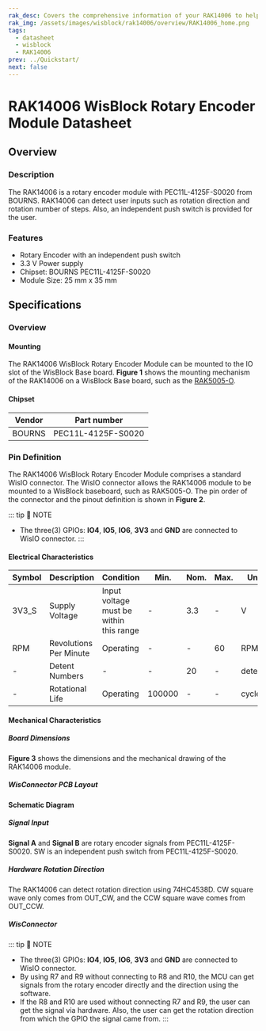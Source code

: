 ```yaml
---
rak_desc: Covers the comprehensive information of your RAK14006 to help you use it. This information includes technical specifications, characteristics, and requirements, and it also discusses the device components.
rak_img: /assets/images/wisblock/rak14006/overview/RAK14006_home.png
tags:
  - datasheet
  - wisblock
  - RAK14006
prev: ../Quickstart/
next: false
---
```


# RAK14006 WisBlock Rotary Encoder Module Datasheet

## Overview

### Description

The RAK14006 is a rotary encoder module with PEC11L-4125F-S0020 from BOURNS. RAK14006 can detect user inputs such as rotation direction and rotation number of steps. Also, an independent push switch is provided for the user.


### Features

- Rotary Encoder with an independent push switch 
- 3.3&nbsp;V Power supply
- Chipset: BOURNS PEC11L-4125F-S0020
- Module Size: 25&nbsp;mm x 35&nbsp;mm

## Specifications

### Overview 

#### Mounting

The RAK14006 WisBlock Rotary Encoder Module can be mounted to the IO slot of the WisBlock Base board. **Figure 1** shows the mounting mechanism of the RAK14006 on a WisBlock Base board, such as the [RAK5005-O](https://store.rakwireless.com/products/rak5005-o-base-board).

<rk-img
  src="/assets/images/wisblock/rak14006/datasheet/mounting.png"
  width="60%"
  caption="RAK14006 WisBlock Rotary Encoder Module Mounting"
/>

#### Chipset

| Vendor  | Part number        |
| ------- | ------------------ |
| BOURNS  | PEC11L-4125F-S0020 |

### Pin Definition

The RAK14006 WisBlock Rotary Encoder Module comprises a standard WisIO connector. The WisIO connector allows the RAK14006 module to be mounted to a WisBlock baseboard, such as RAK5005-O. The pin order of the connector and the pinout definition is shown in **Figure 2**.

::: tip 📝 NOTE
- The three(3) GPIOs: **IO4**, **IO5**, **IO6**, **3V3** and **GND** are connected to WisIO connector.
:::

 <rk-img
  src="/assets/images/wisblock/rak14006/datasheet/RAK14006_Pinouts.svg"
  width="80%"
  caption="RAK14006 WisBlock Rotary Encoder Module Pinout"
/>
  

#### Electrical Characteristics

| Symbol | Description                | Condition                                            | Min. | Nom.         | Max. | Unit |
| ------ | -------------------------- | ---------------------------------------------------- | ---- | --------------- | ---- | ---- |
| 3V3_S | Supply Voltage             | Input voltage must be within this range                 | -    | 3.3       | - | V    |
| RPM    | Revolutions Per Minute | Operating                            | -      | -    | 60   | RPM     |
| -      | Detent  Numbers        | -                                    | -      | 20   | -    | detents |
| -      | Rotational Life        | Operating                            | 100000 | -    | -    | cycles  |

#### Mechanical Characteristics

##### Board Dimensions

**Figure 3** shows the dimensions and the mechanical drawing of the RAK14006 module.

 <rk-img
  src="/assets/images/wisblock/rak14006/datasheet/mechanical-drawing.png"
  width="60%"
  caption="RAK14006 WisBlock Rotary Encoder Dimensions"
/>


##### WisConnector PCB Layout

<rk-img
  src="/assets/images/wisblock/rak14006/datasheet/pcb-layout.png"
  width="100%"
  caption="WisConnector PCB Footprint and Recommendations"
/>


#### Schematic Diagram

##### Signal Input

**Signal A** and **Signal B** are rotary encoder signals from PEC11L-4125F-S0020. SW is an independent push switch from PEC11L-4125F-S0020.

<rk-img
  src="/assets/images/wisblock/rak14006/datasheet/signal-input.png"
  width="60%"
  caption="RAK14006 Signal Input"
/>


##### Hardware Rotation Direction

The RAK14006 can detect rotation direction using 74HC4538D. CW square wave only comes from OUT_CW, and the CCW square wave comes from OUT_CCW.

<rk-img
  src="/assets/images/wisblock/rak14006/datasheet/rotation-direction.png"
  width="60%"
  caption="Hardware Direction Rotation"
/>

##### WisConnector

<rk-img
  src="/assets/images/wisblock/rak14006/datasheet/pinout.png"
  width="40%"
  caption="RAK14006 Module WisConnector"
/>

::: tip 📝 NOTE
- The three(3) GPIOs: **IO4**, **IO5**, **IO6**, **3V3** and **GND** are connected to WisIO connector.
- By using R7 and R9 without connecting to R8 and R10, the MCU can get signals from the rotary encoder directly and the direction using the software.
- If the R8 and R10 are used without connecting R7 and R9, the user can get the signal via hardware. Also, the user can get the rotation direction from which the GPIO the signal came from.
:::
​      


